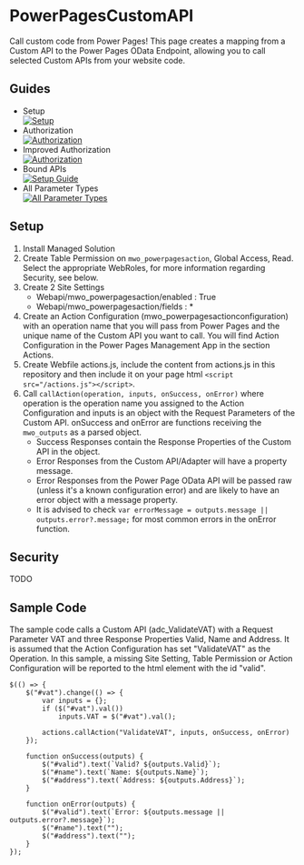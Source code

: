 # PowerPagesCustomAPI
Call custom code from Power Pages! This page creates a mapping from a Custom API to the Power Pages OData Endpoint, allowing you to call selected Custom APIs from your website code.

## Guides
- Setup  
[![Setup](https://img.youtube.com/vi/oTJVEFKjM1Y/0.jpg)](https://www.youtube.com/watch?v=oTJVEFKjM1Y)
- Authorization  
[![Authorization](https://img.youtube.com/vi/l9CJR_pQ2T0/0.jpg)](https://www.youtube.com/watch?v=l9CJR_pQ2T0)
- Improved Authorization  
[![Authorization](https://img.youtube.com/vi/O39U-tgh4as/0.jpg)](https://www.youtube.com/watch?v=O39U-tgh4as)
- Bound APIs  
[![Setup Guide](https://img.youtube.com/vi/2Q7ox1fyci0/0.jpg)](https://www.youtube.com/watch?v=2Q7ox1fyci0)
- All Parameter Types  
[![All Parameter Types](https://www.marius-wodtke.de/post/power-pages/custom-api-parameters/cover.jpg)](https://www.marius-wodtke.de/post/power-pages/custom-api-parameters/)


## Setup
1. Install Managed Solution
2. Create Table Permission on `mwo_powerpagesaction`, Global Access, Read. Select the appropriate WebRoles, for more information regarding Security, see below.
3. Create 2 Site Settings
    - Webapi/mwo_powerpagesaction/enabled : True
    - Webapi/mwo_powerpagesaction/fields : *
4. Create an Action Configuration (mwo_powerpagesactionconfiguration) with an operation name that you will pass from Power Pages and the unique name of the Custom API you want to call. You will find Action Configuration in the Power Pages Management App in the section Actions.
5. Create Webfile actions.js, include the content from actions.js in this repository and then include it on your page html `<script src="/actions.js"></script>`.
6. Call `callAction(operation, inputs, onSuccess, onError)` where operation is the operation name you assigned to the Action Configuration and inputs is an object with the Request Parameters of the Custom API. onSuccess and onError are functions receiving the `mwo_outputs` as a parsed object.
    - Success Responses contain the Response Properties of the Custom API in the object.
    - Error Responses from the Custom API/Adapter will have a property message.
    - Error Responses from the Power Page OData API will be passed raw (unless it's a known configuration error) and are likely to have an error object with a message property.
    - It is advised to check `var errorMessage = outputs.message || outputs.error?.message;` for most common errors in the onError function.

## Security 
TODO

## Sample Code
The sample code calls a Custom API (adc_ValidateVAT) with a Request Parameter VAT and three Response Properties Valid, Name and Address. It is assumed that the Action Configuration has set "ValidateVAT" as the Operation.
In this sample, a missing Site Setting, Table Permission or Action Configuration will be reported to the html element with the id "valid".

```
$(() => {
    $("#vat").change(() => {
        var inputs = {};
        if ($("#vat").val())
            inputs.VAT = $("#vat").val();

        actions.callAction("ValidateVAT", inputs, onSuccess, onError)
    });

    function onSuccess(outputs) {
        $("#valid").text(`Valid? ${outputs.Valid}`);
        $("#name").text(`Name: ${outputs.Name}`);
        $("#address").text(`Address: ${outputs.Address}`);
    }

    function onError(outputs) {
        $("#valid").text(`Error: ${outputs.message || outputs.error?.message}`);
        $("#name").text("");
        $("#address").text("");
    }
});
```
